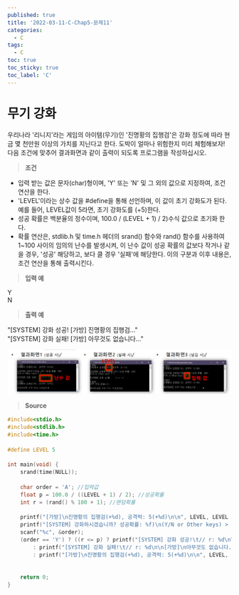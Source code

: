 ```yaml
---
published: true
title: '2022-03-11-C-Chap5-문제11'
categories:
  - C
tags:
  - C
toc: true
toc_sticky: true
toc_label: 'C'
---
```


# 무기 강화

우리나라 '리니지'라는 게임의 아이템(무기)인 '진명황의 집행검'은 강화 정도에 따라 현금 몇 천만원 이상의 가치를 지닌다고 한다. 도박이 얼마나 위험한지 미리 체험해보자! 다음 조건에 맞추어 결과화면과 같이 출력이 되도록 프로그램을 작성하십시오.

> **조건**

- 입력 받는 값은 문자(char)형이며, 'Y' 또는 'N' 및 그 외의 값으로 지정하여, 조건 연산을 한다.
- 'LEVEL'이라는 상수 값을 #define을 통해 선언하며, 이 값이 초기 강화도가 된다. 예를 들어, LEVEL값이 5라면, 초기 강화도를 (+5)한다.
- 성공 확률은 백분율의 정수이며, 100.0 / (LEVEL + 1) / 2)수식 값으로 초기화 한다.
- 확률 연산은, stdlib.h 및 time.h 헤더의 srand() 함수와 rand() 함수를 사용하여 1~100 사이의 임의의 난수를 발생시켜, 이 난수 값이 성공 확률의 값보다 작거나 같을 경우, '성공' 해당하고, 보다 클 경우 '실패'에 해당한다. 이의 구분과 이후 내용은, 조건 연산을 통해 출력시킨다.

> **입력 예**

Y  
N

> **출력 예**

"[SYSTEM] 강화 성공! [가방] 진명황의 집행검..."  
"[SYSTEM] 강화 실패! [가방] 아무것도 없습니다..."

![image](https://github.com/222SeungHyun/222SeungHyun.github.io/blob/master/_images/%EA%B8%B0%EC%B4%88%ED%94%84%EB%A1%9C%EA%B7%B8%EB%9E%98%EB%B0%8D%205%EC%9E%A5%20%EC%8B%A4%EC%8A%B5-%EB%AC%B8%EC%A0%9C11.png?raw=true)

> **Source**

```C
#include<stdio.h>
#include<stdlib.h>
#include<time.h>

#define LEVEL 5

int main(void) {
	srand(time(NULL));

	char order = 'A'; //입력값
	float p = 100.0 / ((LEVEL + 1) / 2); //성공확률
	int r = (rand() % 100 + 1); //랜덤확률

	printf("[가방]\n진명황의 집행검(+%d), 공격력: 5(+%d)\n\n", LEVEL, LEVEL * 2);
	printf("[SYSTEM] 강화하시겠습니까? 성공확률: %f)\n(Y/N or Other keys) > ", p);
	scanf("%c", &order);
	(order == 'Y') ? ((r <= p) ? printf("[SYSTEM] 강화 성공!\t// r: %d\n\n[가방]\n진명황의 집행검(+%d), 공격력: 5(+%d)\n\n", r, LEVEL + 1, (LEVEL + 1) * 2)
		: printf("[SYSTEM] 강화 실패!\t// r: %d\n\n[가방]\n아무것도 없습니다.\n\n", r))
		: printf("[가방]\n진명황의 집행검(+%d), 공격력: 5(+%d)\n\n", LEVEL, LEVEL * 2);


	return 0;
}
```
